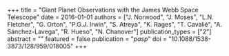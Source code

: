 +++
title = "Giant Planet Observations with the James Webb Space Telescope"
date = 2016-01-01
authors = ["J. Norwood", "J. Moses", "L.N. Fletcher", "G. Orton", "P.G.J. Irwin", "S. Atreya", "K. Rages", "T. Cavalié", "A. Sánchez-Lavega", "R. Hueso", "N. Chanover"]
publication_types = ["2"]
abstract = ""
featured = false
publication = "*pasp*"
doi = "10.1088/1538-3873/128/959/018005"
+++

